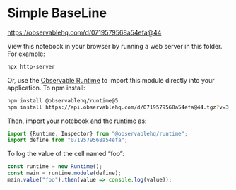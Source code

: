 # Simple BaseLine

https://observablehq.com/d/0719579568a54efa@44

View this notebook in your browser by running a web server in this folder. For
example:

~~~sh
npx http-server
~~~

Or, use the [Observable Runtime](https://github.com/observablehq/runtime) to
import this module directly into your application. To npm install:

~~~sh
npm install @observablehq/runtime@5
npm install https://api.observablehq.com/d/0719579568a54efa@44.tgz?v=3
~~~

Then, import your notebook and the runtime as:

~~~js
import {Runtime, Inspector} from "@observablehq/runtime";
import define from "0719579568a54efa";
~~~

To log the value of the cell named “foo”:

~~~js
const runtime = new Runtime();
const main = runtime.module(define);
main.value("foo").then(value => console.log(value));
~~~
